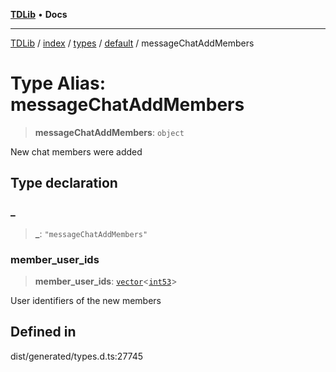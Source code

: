 [**TDLib**](../../../../../../README.md) • **Docs**

***

[TDLib](../../../../../../modules.md) / [index](../../../../../README.md) / [types](../../../README.md) / [default](../README.md) / messageChatAddMembers

# Type Alias: messageChatAddMembers

> **messageChatAddMembers**: `object`

New chat members were added

## Type declaration

### \_

> **\_**: `"messageChatAddMembers"`

### member\_user\_ids

> **member\_user\_ids**: [`vector`](vector.md)\<[`int53`](int53.md)\>

User identifiers of the new members

## Defined in

dist/generated/types.d.ts:27745
